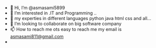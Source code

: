 - 👋 Hi, I’m @asmasami5899
- 👀 I’m interested in .IT and Programming ..
- 🌱 my experties in different languages python java html css and all...
- 💞️ I’m looking to collaborate on big software company 
- 📫 How to reach me ots easy to reach me my email is asmasami811@gmail.com
- 

<!---
asmasami5899/asmasami5899 is a ✨ special ✨ repository because its `README.md` (this file) appears on your GitHub profile.
You can click the Preview link to take a look at your changes.
--->
